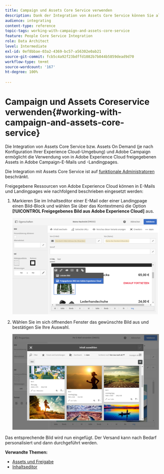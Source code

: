 ```yaml
---
title: Campaign und Assets Core Service verwenden
description: Dank der Integration von Assets Core Service können Sie alle innerhalb von Adobe Experience Cloud geteilten Ressourcen in Ihren Nachrichten und Landingpages in Adobe Campaign verwenden.
audience: integrating
content-type: reference
topic-tags: working-with-campaign-and-assets-core-service
feature: People Core Service Integration
role: Data Architect
level: Intermediate
exl-id: 0ef8bbae-03a2-4369-bc57-a56302e0ab21
source-git-commit: fcb5c4a92f23bdffd1082b7b044b5859dead9d70
workflow-type: tm+mt
source-wordcount: '167'
ht-degree: 100%

---
```


# Campaign und Assets Coreservice verwenden{#working-with-campaign-and-assets-core-service}

Die Integration von Assets Core Service bzw. Assets On Demand (je nach Konfiguration Ihrer Experience Cloud-Umgebung) und Adobe Campaign ermöglicht die Verwendung von in Adobe Experience Cloud freigegebenen Assets in Adobe Campaign-E-Mails und -Landingpages.

Die Integration mit Assets Core Service ist auf [funktionale Administratoren](../../administration/using/users-management.md#functional-administrators) beschränkt.

Freigegebene Ressourcen von Adobe Experience Cloud können in E-Mails und Landingpages wie nachfolgend beschrieben eingesetzt werden:

1. Markieren Sie im Inhaltseditor einer E-Mail oder einer Landingpage einen Bild-Block und wählen Sie über das Kontextmenü die Option **[!UICONTROL Freigegebenes Bild aus Adobe Experience Cloud]** aus.

   ![](assets/dam_insert_image_dce.png)

1. Wählen Sie im sich öffnenden Fenster das gewünschte Bild aus und bestätigen Sie Ihre Auswahl.

   ![](assets/dam_shared_image_selection.png)

Das entsprechende Bild wird nun eingefügt. Der Versand kann nach Bedarf personalisiert und dann durchgeführt werden.

**Verwandte Themen:**

* [Assets und Freigabe](https://experienceleague.adobe.com/docs/core-services/interface/assets/experience-cloud-assets.html?lang=de)
* [Inhaltseditor](../../designing/using/personalization.md#example-email-personalization)
